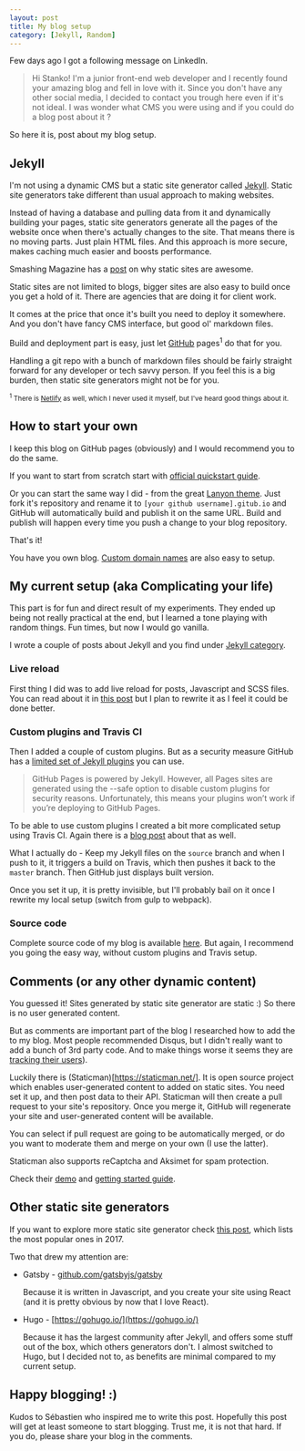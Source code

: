 ```yaml
---
layout: post
title: My blog setup
category: [Jekyll, Random]
---
```


Few days ago I got a following message on LinkedIn.

> Hi Stanko! I'm a junior front-end web developer and I recently found your amazing blog and fell in love with it. Since you don't have any other social media, I decided to contact you trough here even if it's not ideal. I was wonder what CMS you were using and if you could do a blog post about it ?

So here it is, post about my blog setup.

## Jekyll

I'm not using a dynamic CMS but a static site generator called [Jekyll](http://jekyllrb.com/).
Static site generators take different than usual approach to making websites.

Instead of having a database and pulling data from it and dynamically building your pages,
static site generators generate all the pages of the website once when there's actually changes to the site.
That means there is no moving parts. Just plain HTML files.
And this approach is more secure, makes caching much easier and boosts performance.

Smashing Magazine has a
[post](https://www.smashingmagazine.com/2015/11/modern-static-website-generators-next-big-thing/)
on why static sites are awesome.

Static sites are not limited to blogs, bigger sites are also easy to build once you get a hold of it.
There are agencies that are doing it for client work.

<!--more-->

It comes at the price that once it's built you need to deploy it somewhere.
And you don't have fancy CMS interface, but good ol' markdown files.

Build and deployment part is easy, just let [GitHub](https://pages.github.com/) pages<sup>1</sup> do that for you.

Handling a git repo with a bunch of markdown files should be fairly straight forward
for any developer or tech savvy person. If you feel this is a big burden,
then static site generators might not be for you.

<small><sup>1</sup> There is [Netlify](https://www.netlify.com/) as well, which I never used it myself, but I've heard good things about it.</small>

## How to start your own

I keep this blog on GitHub pages (obviously) and I would recommend you to do the same.

If you want to start from scratch start with [official quickstart guide](http://jekyllrb.com/docs/quickstart/).

Or you can start the same way I did - from the great [Lanyon theme](http://lanyon.getpoole.com/).
Just fork it's repository and rename it to `[your github username].gitub.io`
and GitHub will automatically build and publish it on the same URL.
Build and publish will happen every time you push a change to your blog repository.

That's it!

You have you own blog. [Custom domain names](https://help.github.com/articles/adding-or-removing-a-custom-domain-for-your-github-pages-site/)
are also easy to setup.

## My current setup (aka Complicating your life)

This part is for fun and direct result of my experiments.
They ended up being not really practical at the end, but I learned a tone playing with random things.
Fun times, but now I would go vanilla.

I wrote a couple of posts about Jekyll and you find under [Jekyll category](/category/jekyll/).

### Live reload

First thing I did was to add live reload for posts, Javascript and SCSS files.
You can read about it in [this post](/jekyll-gulp-workflow/) but I plan to rewrite it as I feel it could be done better.

### Custom plugins and Travis CI

Then I added a couple of custom plugins. But as a security measure GitHub has a [limited set of Jekyll plugins](https://pages.github.com/versions/) you can use.

> GitHub Pages is powered by Jekyll. However, all Pages sites are generated using the --safe option to disable custom plugins for security reasons. Unfortunately, this means your plugins won’t work if you’re deploying to GitHub Pages.

To be able to use custom plugins I created a bit more complicated setup using Travis CI.
Again there is a [blog post](/travis-jekyll-and-github-pages/) about that as well.

What I actually do - Keep my Jekyll files on the `source` branch and when I push to it, it triggers a build on Travis, which then pushes it back to the `master` branch. Then GitHub just displays built version.

Once you set it up, it is pretty invisible, but I'll probably bail on it once I rewrite my local setup (switch from gulp to webpack).

### Source code

Complete source code of my blog is available [here](https://github.com/Stanko/Stanko.github.io/tree/source).
But again, I recommend you going the easy way, without custom plugins and Travis setup.


## Comments (or any other dynamic content)

You guessed it! Sites generated by static site generator are static :)
So there is no user generated content.

But as comments are important part of the blog I researched how to add the to my blog.
Most people recommended Disqus, but I didn't really want to add a bunch of 3rd party code.
And to make things worse it seems they are [tracking their users](https://notes.ayushsharma.in/2017/09/im-killing-disqus-comments-on-my-blog-heres-why)).

Luckily there is (Staticman)[https://staticman.net/].
It is open source project which enables user-generated content to added on static sites.
You need set it up, and then post data to their API.
Staticman will then create a pull request to your site's repository.
Once you merge it, GitHub will regenerate your site and user-generated content will be available.

You can select if pull request are going to be automatically merged,
or do you want to moderate them and merge on your own (I use the latter).

Staticman also supports reCaptcha and Aksimet for spam protection.

Check their [demo](https://staticman.net/demo) and [getting started guide](https://staticman.net/docs/).

## Other static site generators

If you want to explore more static site generator check [this post](https://www.netlify.com/blog/2017/05/25/top-ten-static-site-generators-of-2017/),
which lists the most popular ones in 2017.

Two that drew my attention are:

* Gatsby - [github.com/gatsbyjs/gatsby](https://github.com/gatsbyjs/gatsby)

  Because it is written in Javascript, and you create your site using React
  (and it is pretty obvious by now that I love React).

* Hugo - [https://gohugo.io/](https://gohugo.io/)

  Because it has the largest community after Jekyll,
  and offers some stuff out of the box, which others generators don't.
  I almost switched to Hugo, but I decided not to, as benefits are minimal compared to my current setup.


## Happy blogging! :)

Kudos to Sébastien who inspired me to write this post.
Hopefully this post will get at least someone to start blogging. Trust me, it is not that hard.
If you do, please share your blog in the comments.
